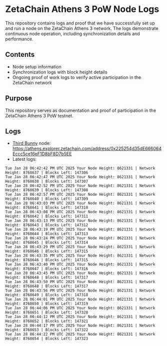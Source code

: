 # ZetaChain Athens 3 PoW Node Logs
This repository contains logs and proof that we have successfully set up and run a node on the ZetaChain Athens 3 network. The logs demonstrate continuous node operation, including synchronization details and performance.

## Contents
- Node setup information
- Synchronization logs with block height details
- Ongoing proof of work logs to verify active participation in the ZetaChain network

## Purpose
This repository serves as documentation and proof of participation in the ZetaChain Athens 3 PoW testnet.

## Logs

- [Third Bunny](https://thirdbunny.xyz/) node: https://athens.explorer.zetachain.com/address/0x225254d35dE666064Eccc5ce16eF1D8bF8D7b5EE
- Latest logs:
```
Tue Jan 28 06:42:42 PM UTC 2025 Your Node Height: 8621331 | Network Height: 8768637 | Blocks Left: 147306
Tue Jan 28 06:42:47 PM UTC 2025 Your Node Height: 8621331 | Network Height: 8768638 | Blocks Left: 147307
Tue Jan 28 06:42:52 PM UTC 2025 Your Node Height: 8621331 | Network Height: 8768639 | Blocks Left: 147308
Tue Jan 28 06:42:57 PM UTC 2025 Your Node Height: 8621331 | Network Height: 8768640 | Blocks Left: 147309
Tue Jan 28 06:43:03 PM UTC 2025 Your Node Height: 8621331 | Network Height: 8768641 | Blocks Left: 147310
Tue Jan 28 06:43:08 PM UTC 2025 Your Node Height: 8621331 | Network Height: 8768642 | Blocks Left: 147311
Tue Jan 28 06:43:13 PM UTC 2025 Your Node Height: 8621331 | Network Height: 8768643 | Blocks Left: 147312
Tue Jan 28 06:43:19 PM UTC 2025 Your Node Height: 8621331 | Network Height: 8768644 | Blocks Left: 147313
Tue Jan 28 06:43:24 PM UTC 2025 Your Node Height: 8621331 | Network Height: 8768645 | Blocks Left: 147314
Tue Jan 28 06:43:29 PM UTC 2025 Your Node Height: 8621331 | Network Height: 8768646 | Blocks Left: 147315
Tue Jan 28 06:43:35 PM UTC 2025 Your Node Height: 8621331 | Network Height: 8768646 | Blocks Left: 147315
Tue Jan 28 06:43:40 PM UTC 2025 Your Node Height: 8621331 | Network Height: 8768647 | Blocks Left: 147316
Tue Jan 28 06:43:45 PM UTC 2025 Your Node Height: 8621331 | Network Height: 8768648 | Blocks Left: 147317
Tue Jan 28 06:43:50 PM UTC 2025 Your Node Height: 8621331 | Network Height: 8768648 | Blocks Left: 147317
Tue Jan 28 06:43:56 PM UTC 2025 Your Node Height: 8621331 | Network Height: 8768649 | Blocks Left: 147318
Tue Jan 28 06:44:01 PM UTC 2025 Your Node Height: 8621331 | Network Height: 8768650 | Blocks Left: 147319
Tue Jan 28 06:44:06 PM UTC 2025 Your Node Height: 8621331 | Network Height: 8768651 | Blocks Left: 147320
Tue Jan 28 06:44:12 PM UTC 2025 Your Node Height: 8621331 | Network Height: 8768652 | Blocks Left: 147321
Tue Jan 28 06:44:17 PM UTC 2025 Your Node Height: 8621331 | Network Height: 8768653 | Blocks Left: 147322
Tue Jan 28 06:44:22 PM UTC 2025 Your Node Height: 8621331 | Network Height: 8768654 | Blocks Left: 147323
```
